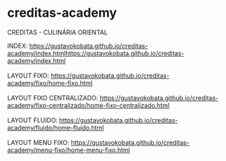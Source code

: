 # creditas-academy

CREDITAS - CULINÁRIA ORIENTAL

INDEX: https://gustavokobata.github.io/creditas-academy/index.htmlhttps://gustavokobata.github.io/creditas-academy/index.html
<br>
<br>
LAYOUT FIXO: https://gustavokobata.github.io/creditas-academy/fixo/home-fixo.html
<br>
<br>
LAYOUT FIXO CENTRALIZADO: https://gustavokobata.github.io/creditas-academy/fixo-centralizado/home-fixo-centralizado.html
<br>
<br>
LAYOUT FLUIDO: https://gustavokobata.github.io/creditas-academy/fluido/home-fluido.html
<br>
<br>
LAYOUT MENU FIXO: https://gustavokobata.github.io/creditas-academy/menu-fixo/home-menu-fixo.html
